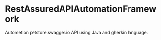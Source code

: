 # RestAssuredAPIAutomationFramework
Autometion petstore.swagger.io API using Java and gherkin language.

